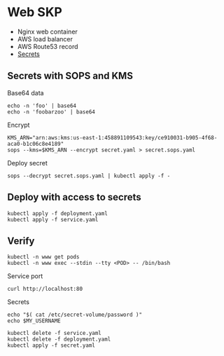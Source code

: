 
# Web SKP

* Nginx web container
* AWS load balancer
* AWS Route53 record
* [Secrets](https://kubernetes.io/docs/tasks/inject-data-application/distribute-credentials-secure/)

## Secrets  with SOPS and KMS

Base64 data

```
echo -n 'foo' | base64
echo -n 'foobarzoo' | base64
```

Encrypt
```
KMS_ARN="arn:aws:kms:us-east-1:458891109543:key/ce910031-b905-4f68-aca0-b1c06c8e4189"
sops --kms=$KMS_ARN --encrypt secret.yaml > secret.sops.yaml
```

Deploy secret

```
sops --decrypt secret.sops.yaml | kubectl apply -f -
```

## Deploy with access to secrets
```
kubectl apply -f deployment.yaml
kubectl apply -f service.yaml
```

## Verify

```
kubectl -n www get pods 
kubectl -n www exec --stdin --tty <POD> -- /bin/bash
```

Service port

```
curl http://localhost:80
```

Secrets
```
echo "$( cat /etc/secret-volume/password )"
echo $MY_USERNAME
```


```
kubectl delete -f service.yaml
kubectl delete -f deployment.yaml
kubectl apply -f secret.yaml
```
